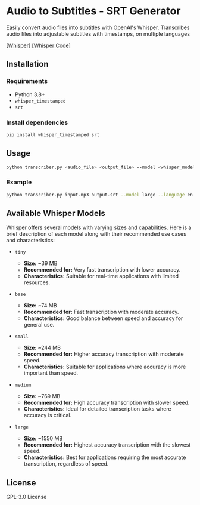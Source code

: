 # Audio to Subtitles - SRT Generator

Easily convert audio files into subtitles with OpenAI's Whisper.
Transcribes audio files into adjustable subtitles with timestamps, on multiple languages

[[Whisper]](https://openai.com/blog/whisper)
[[Whisper Code]](https://arxiv.org/abs/2212.04356)

## Installation

### Requirements

- Python 3.8+
- `whisper_timestamped`
- `srt`

### Install dependencies

```sh
pip install whisper_timestamped srt
```

## Usage

```sh
python transcriber.py <audio_file> <output_file> --model <whisper_model> --language <lang_code> --min_chars <min_characters>
```

### Example

```sh
python transcriber.py input.mp3 output.srt --model large --language en --min_chars 12
```

## Available Whisper Models

Whisper offers several models with varying sizes and capabilities. Here is a brief description of each model along with their recommended use cases and characteristics:

- `tiny`
  - **Size:** ~39 MB
  - **Recommended for:** Very fast transcription with lower accuracy.
  - **Characteristics:** Suitable for real-time applications with limited resources.

- `base`
  - **Size:** ~74 MB
  - **Recommended for:** Fast transcription with moderate accuracy.
  - **Characteristics:** Good balance between speed and accuracy for general use.

- `small`
  - **Size:** ~244 MB
  - **Recommended for:** Higher accuracy transcription with moderate speed.
  - **Characteristics:** Suitable for applications where accuracy is more important than speed.

- `medium`
  - **Size:** ~769 MB
  - **Recommended for:** High accuracy transcription with slower speed.
  - **Characteristics:** Ideal for detailed transcription tasks where accuracy is critical.

- `large`
  - **Size:** ~1550 MB
  - **Recommended for:** Highest accuracy transcription with the slowest speed.
  - **Characteristics:** Best for applications requiring the most accurate transcription, regardless of speed.

## License

GPL-3.0 License